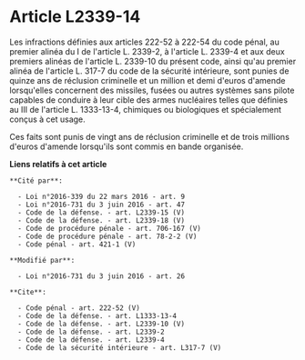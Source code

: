 # Article L2339-14

Les infractions définies aux articles 222-52 à 222-54 du code pénal, au premier alinéa du I de l'article L. 2339-2, à
l'article L. 2339-4 et aux deux premiers alinéas de l'article L. 2339-10 du présent code, ainsi qu'au premier alinéa de
l'article L. 317-7 du code de la sécurité intérieure, sont punies de quinze ans de réclusion criminelle et un million et demi
d'euros d'amende lorsqu'elles concernent des missiles, fusées ou autres systèmes sans pilote capables de conduire à leur
cible des armes nucléaires telles que définies au III de l'article L. 1333-13-4, chimiques ou biologiques et spécialement
conçus à cet usage. 

Ces faits sont punis de vingt ans de réclusion criminelle et de trois millions d'euros d'amende lorsqu'ils sont commis en
bande organisée.

**Liens relatifs à cet article**

	**Cité par**:

	  - Loi n°2016-339 du 22 mars 2016 - art. 9
	  - Loi n°2016-731 du 3 juin 2016 - art. 47
	  - Code de la défense. - art. L2339-15 (V)
	  - Code de la défense. - art. L2339-18 (V)
	  - Code de procédure pénale - art. 706-167 (V)
	  - Code de procédure pénale - art. 78-2-2 (V)
	  - Code pénal - art. 421-1 (V)

	**Modifié par**:

	  - Loi n°2016-731 du 3 juin 2016 - art. 26

	**Cite**:

	  - Code pénal - art. 222-52 (V)
	  - Code de la défense. - art. L1333-13-4
	  - Code de la défense. - art. L2339-10 (V)
	  - Code de la défense. - art. L2339-2
	  - Code de la défense. - art. L2339-4
	  - Code de la sécurité intérieure - art. L317-7 (V)
